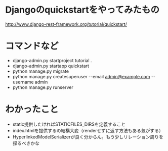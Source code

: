 # Djangoのquickstartをやってみたもの

http://www.django-rest-framework.org/tutorial/quickstart/

# コマンドなど

 - django-admin.py startproject tutorial .
 - django-admin.py startapp quickstart
 - python manage.py migrate
 - python manage.py createsuperuser --email admin@example.com --username admin
 - python manage.py runserver


# わかったこと

 - static提供したければSTATICFILES_DIRSを定義すること
 - index.htmlを提供するの結構大変（renderせずに返す方法もある気がする）
 - HyperlinkedModelSerializerが良く分からん。もう少しリレーション周りを探るべきかな
